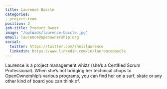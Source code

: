 ```yaml
---
title: Laurence Bascle
categories:
- project-team
position: 2
job-title: Product Owner
image: "/uploads/laurence-bascle.jpg"
email: laurence@openownership.org
social:
  twitter: https://twitter.com/sheislaurence
  linkedin: https://www.linkedin.com/in/laurencebascle
---
```


Laurence is a project management whizz (she’s a Certified Scrum Professional). When she’s not bringing her technical chops to OpenOwnership’s various programs, you can find her on a surf, skate or any other kind of board you can think of.
